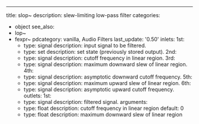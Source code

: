 ---
title: slop~
description: slew-limiting low-pass filter
categories:
- object
see_also:
- lop~
- fexpr~
pdcategory: vanilla,  Audio Filters
last_update: '0.50'
inlets:
  1st:
  - type: signal
    description: input signal to be filtered. 
  - type: set <float>
    description: set state (previously stored output).
  2nd:
  - type: signal
    description: cutoff frequency in linear region.
  3rd:
  - type: signal
    description: maximum downward slew of linear region. 
  4th:
  - type: signal
    description: asymptotic downward cutoff frequency.
  5th:
  - type: signal
    description: maximum upward slew of linear region.
  6th:
  - type: signal
    description: asymptotic upward cutoff frequency.	
outlets:
  1st:
  - type: signal
    description: filtered signal.
arguments:
  - type: float
    description: cutoff frequency in linear region 
  default: 0
  - type: float
    description: maximum downward slew of linear region 
